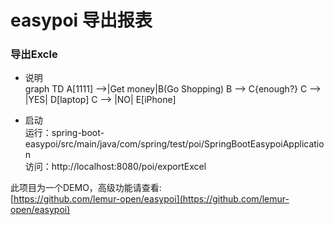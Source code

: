 # easypoi 导出报表 #
### 导出Excle ###

- 说明<br/>
graph TD
A[1111] -->|Get money|B(Go Shopping)
B --> C{enough?}
C --> |YES| D[laptop]
C --> |NO| E[iPhone]


- 启动<br/>
运行：spring-boot-easypoi/src/main/java/com/spring/test/poi/SpringBootEasypoiApplication <br/>
访问：http://localhost:8080/poi/exportExcel<br/>

此项目为一个DEMO，高级功能请查看:<br/>
[https://github.com/lemur-open/easypoi](https://github.com/lemur-open/easypoi)
